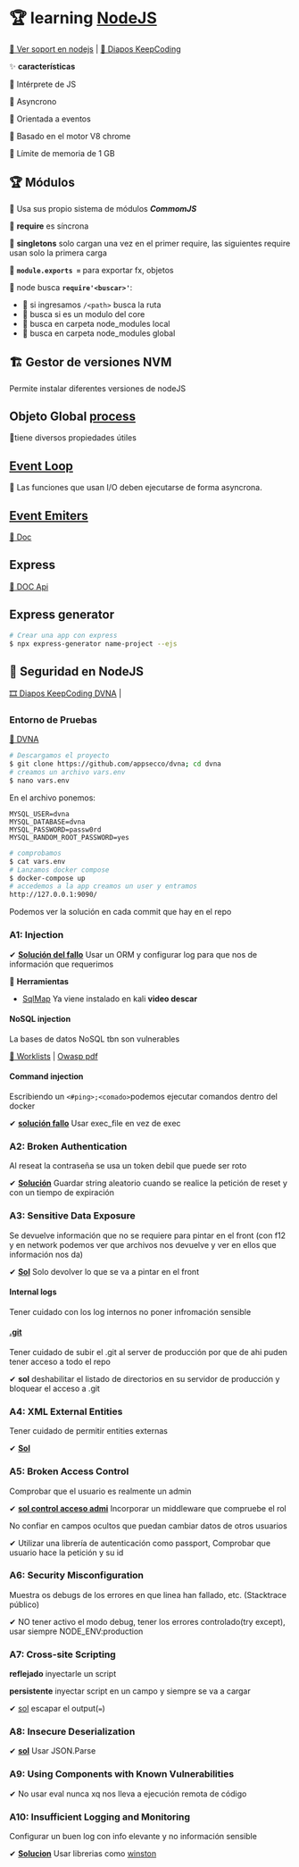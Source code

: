 # 🏆 learning [NodeJS](https://nodejs.org/dist/latest-v12.x/docs/api/)

[📎 Ver soport en nodejs](https://node.green/) | [📎 Diapos KeepCoding](https://drive.google.com/file/d/1m8t2xlq9W_b_Snk3CiRoFmXD2lkml7oF/view?usp=sharing)

✨ **características**

🦜 Intérprete de JS

🦜 Asyncrono

🦜 Orientada a eventos

🦜 Basado en el motor V8 chrome

🦜 Límite de memoria de 1 GB

## 🏆 Módulos

🦜 Usa sus propio sistema de módulos ***CommomJS***

🦜 **require** es síncrona

🦜 **singletons** solo cargan una vez en el primer require, las siguientes require usan solo la primera carga

🦜 **`module.exports =`** para exportar fx, objetos

🦜 node busca **`require'<buscar>'`**:

- 🚀 si ingresamos `/<path>` busca la ruta
- 🚀 busca si es un modulo del core
- 🚀 busca en carpeta node_modules local
- 🚀 busca en carpeta node_modules global

## 🏗 Gestor de versiones NVM

Permite instalar diferentes versiones de nodeJS

## Objeto Global [process](process.js)

🦜tiene diversos propiedades útiles

## [Event Loop](eventloop.js)

🦜 Las funciones que usan I/O deben ejecutarse de forma asyncrona.

## [Event Emiters](eventEmitter.js)

[📎 Doc](https://nodejs.org/dist/latest-v12.x/docs/api/events.html#events_class_eventemitter)

## Express

[📎 DOC Api](http://expressjs.com/en/4x/api.html)

## Express generator

```bash
# Crear una app con express
$ npx express-generator name-project --ejs

```

## 🔐 Seguridad en NodeJS

[🎞️ Diapos KeepCoding DVNA](https://drive.google.com/open?id=1N1uR5ynJRWU2tbpJCdCPRmk8UHlL4PhQ) |

### Entorno de Pruebas

[🐛 DVNA](https://github.com/appsecco/dvna)

```bash
# Descargamos el proyecto
$ git clone https://github.com/appsecco/dvna; cd dvna
# creamos un archivo vars.env
$ nano vars.env
```

En el archivo ponemos:

```env
MYSQL_USER=dvna
MYSQL_DATABASE=dvna
MYSQL_PASSWORD=passw0rd
MYSQL_RANDOM_ROOT_PASSWORD=yes
```

```bash
# comprobamos
$ cat vars.env
# Lanzamos docker compose
$ docker-compose up
# accedemos a la app creamos un user y entramos
http://127.0.0.1:9090/
```

Podemos ver la solución en cada commit que hay en el repo

### A1: Injection

✔ **[Solución del fallo](https://github.com/appsecco/dvna/commit/dc1f9c54685eb04f55e444370d6d622834e4cc00?diff=split)** Usar un ORM y configurar log para que nos de información que requerimos

🎁 **Herramientas**

- [SqlMap](https://github.com/sqlmapproject/sqlmap) Ya viene instalado en kali **video descar**

#### NoSQL injection

La bases de datos NoSQL tbn son vulnerables

[🦜 Worklists](https://github.com/cr0hn/nosqlinjection_wordlists/blob/master/mongodb_nosqli.txt) |
[Owasp pdf](https://owasp.org/www-pdf-archive/GOD16-NOSQL.pdf)

#### Command injection

Escribiendo un `<#ping>;<comado>`podemos ejecutar comandos dentro del docker

✔ **[solución fallo](https://github.com/appsecco/dvna/commit/4fe36fcfbd615fc9ea340e1238be33dd0d140ef8?diff=split)** Usar exec_file en vez de exec

### A2: Broken Authentication

Al reseat la contraseña se usa un token debil que puede ser roto

✔ **[Solución](https://github.com/appsecco/dvna/commit/c8d519e41a752def46d80de699a94a23800df426?diff=split)** Guardar string aleatorio cuando se realice la petición de reset y con un tiempo de expiración

### A3: Sensitive Data Exposure

Se devuelve información que no se requiere para pintar en el front (con f12 y en network podemos ver que archivos nos devuelve y ver en ellos que información nos da)

✔ **[Sol](https://github.com/appsecco/dvna/commit/7c28c2e007ac48badc604e52621c37bbb8da8fbd?diff=split)** Solo devolver lo que se va a pintar en el front

#### Internal logs

Tener cuidado con los log internos no poner infromación sensible

#### [.git](https://en.internetwache.org/dont-publicly-expose-git-or-how-we-downloaded-your-websites-sourcecode-an-analysis-of-alexas-1m-28-07-2015/)

Tener cuidado de subir el .git al server de producción por que de ahi puden tener acceso a todo el repo

✔ **sol** deshabilitar el listado de directorios en su servidor de producción y bloquear el acceso a .git

### A4: XML External Entities

Tener cuidado de permitir entities externas

✔ **[Sol](https://github.com/appsecco/dvna/commit/15f9dc298ff8e46f0dbeca6b260416c086db2446?diff=split)**

### A5: Broken Access Control

Comprobar que el usuario es realmente un admin

✔ **[sol control acceso admi](https://github.com/appsecco/dvna/commit/1d10d266567a6b721bd368500838756e1cd7966b?diff=split)** Incorporar un middleware que compruebe el rol

No confiar en campos ocultos que puedan cambiar datos de otros usuarios

✔ Utilizar una librería de autenticación como passport, Comprobar que usuario hace la petición y su id

### A6: Security Misconfiguration

Muestra os debugs de los errores en que linea han fallado, etc. (Stacktrace público)

✔ NO tener activo el modo debug, tener los errores controlado(try except), usar siempre NODE_ENV:production

### A7: Cross-site Scripting

**reflejado** inyectarle un script

**persistente** inyectar script en un campo y siempre se va a cargar

✔ [sol](https://github.com/appsecco/dvna/commit/6acbb14b51df84d4c4986d95f8fa4e3a6d600e35?diff=split) escapar el output(`=`)

### A8: Insecure Deserialization

✔ **[sol](https://github.com/appsecco/dvna/commit/624a4ee88b3af804271d183f2921448851ddbfff?diff=split)** Usar JSON.Parse

### A9: Using Components with Known Vulnerabilities

✔ No usar eval nunca xq nos lleva a ejecución remota de código

### A10: Insufficient Logging and Monitoring

Configurar un buen log con info elevante y no información sensible

✔ **[Solucion](https://github.com/appsecco/dvna/commit/56c5e82c1a000e26ae19afb67b6696d634ceab2e?diff=split)** Usar librerias como [winston](https://github.com/winstonjs/winston)
